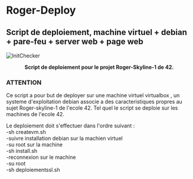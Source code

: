 # Roger-Deploy
## Script de deploiement, machine virtuel + debian + pare-feu + server web + page web
![InitChecker](https://zupimages.net/up/19/03/cqkj.png)
<p align="center">
  <b>Script de deploiement pour le projet Roger-Skyline-1 de 42.</b><br>
</p>

### ATTENTION
Ce script a pour but de deployer sur une machine virtuel virtualbox , un systeme d'exploitation debian associe a des caracteristiques propres au sujet Roger-skyline-1 de l'ecole 42.
Tel quel le script se deploie sur les machines de l'ecole 42.

Le deploiement doit s'effectuer dans l'ordre suivant :<br>
-sh createvm.sh<br>
-suivre installation debian sur la machien virtuel<br>
-su root sur la machine<br>
-sh install.sh<br>
-reconnexion sur le machine<br>
-su root<br>
-sh deploiementssl.sh<br>
